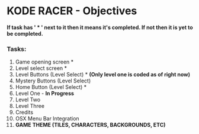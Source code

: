 # KODE RACER - Objectives
**If task has ' * ' next to it then it means it's completed. If not then it is yet to be completed.**

### Tasks:
1. Game opening screen *
2. Level select screen *
3. Level Buttons (Level Select) * **(Only level one is coded as of right now)**
4. Mystery Buttons (Level Select)
5. Home Button (Level Select) *
6. Level One - **In Progress**
7. Level Two
8. Level Three
9. Credits
10. OSX Menu Bar Integration
11. **GAME THEME (TILES, CHARACTERS, BACKGROUNDS, ETC)**

